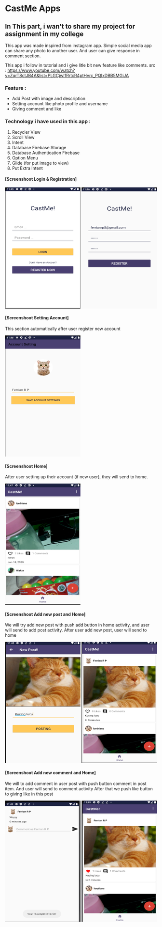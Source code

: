 # CastMe Apps

## In This part, i wan't to share my project for assignment in my college

This app was made inspired from instagram app.
Simple social media app can share any photo to another user.
And user can give response in comment section.

This app i follow in tutorial and i give litle bit new feature like comments.
src : https://www.youtube.com/watch?v=ZqrT8ctJB4A&list=PLGCjwl1RrtcR4ptHvrc_PQIxDBB5MGiJA

### Feature :
- Add Post with image and description
- Setting account like photo profile and username
- Giving comment and like

### Technology i have used in this app :
  1.  Recycler View
  2.  Scroll View
  3.  Intent
  4.  Database Firebase Storage
  5.  Database Authentication Firebase
  7.  Option Menu
  8.  Glide (for put image to view)
  9.  Put Extra Intent
  
  
#### [Screenshoot Login & Registration]

<img src="/app/ss/ss_castme_login.png" width="250" height="400"> <img src="/app/ss/ss_castme_register.png" width="250" height="400"> 

#### [Screenshoot Setting Account]

This section automatically after user register new account

<img src="/app/ss/ss_castme_account_setting.png" width="250" height="400"> 

#### [Screenshoot Home]

After user setting up their account (if new user), they will send to home.

<img src="/app/ss/ss_castme_home.png" width="250" height="400"> 

#### [Screenshoot Add new post and Home]

We will try add new post with push add button in home activity, and user will send to add post activity.
After user add new post, user will send to home

<img src="/app/ss/ss_castme_add_post.png" width="250" height="400"> <img src="/app/ss/ss_castme_home_add.png" width="250" height="400">

#### [Screenshoot Add new comment and Home]

We will to add comment in user post with push button comment in post item. And user will send to comment activity
After that we push like button to giving like in this post

<img src="/app/ss/ss_castme_comment.png" width="250" height="400"> <img src="/app/ss/ss_castme_home_commentlike.png" width="250" height="400"> 

